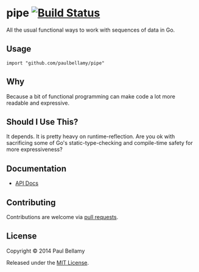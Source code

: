# pipe [![Build Status](https://travis-ci.org/paulbellamy/pipe.png?branch=master)](https://travis-ci.org/paulbellamy/pipe)

All the usual functional ways to work with sequences of data in Go.

## Usage

```
import "github.com/paulbellamy/pipe"
```

## Why

Because a bit of functional programming can make code a lot more readable and expressive.

## Should I Use This?

It depends. It is pretty heavy on runtime-reflection. Are you ok with sacrificing some of Go's static-type-checking and compile-time safety for more expressiveness?

## Documentation

* [API Docs](http://godoc.org/github.com/paulbellamy/pipe)

## Contributing

Contributions are welcome via [pull requests](http://github.com/paulbellamy/pipe/issues).

## License

Copyright © 2014 Paul Bellamy

Released under the [MIT License](http://www.opensource.org/licenses/MIT).
